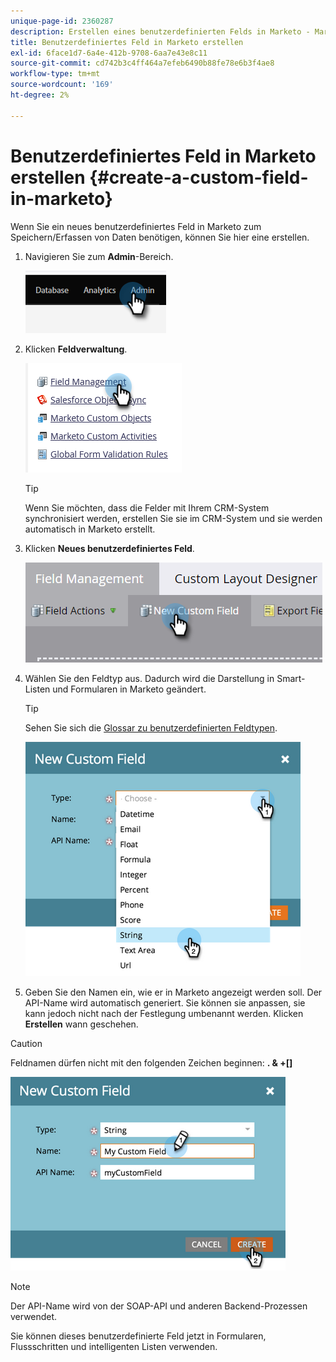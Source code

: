 ```yaml
---
unique-page-id: 2360287
description: Erstellen eines benutzerdefinierten Felds in Marketo - Marketo Docs - Produktdokumentation
title: Benutzerdefiniertes Feld in Marketo erstellen
exl-id: 6face1d7-6a4e-412b-9708-6aa7e43e8c11
source-git-commit: cd742b3c4ff464a7efeb6490b88fe78e6b3f4ae8
workflow-type: tm+mt
source-wordcount: '169'
ht-degree: 2%

---
```


# Benutzerdefiniertes Feld in Marketo erstellen {#create-a-custom-field-in-marketo}

Wenn Sie ein neues benutzerdefiniertes Feld in Marketo zum Speichern/Erfassen von Daten benötigen, können Sie hier eine erstellen.

1. Navigieren Sie zum **Admin**-Bereich.

   ![](assets/create-a-custom-field-in-marketo-1.png)

1. Klicken **Feldverwaltung**.

   ![](assets/create-a-custom-field-in-marketo-2.png)

   >[!TIP]
   >
   >Wenn Sie möchten, dass die Felder mit Ihrem CRM-System synchronisiert werden, erstellen Sie sie im CRM-System und sie werden automatisch in Marketo erstellt.

1. Klicken **Neues benutzerdefiniertes Feld**.

   ![](assets/create-a-custom-field-in-marketo-3.png)

1. Wählen Sie den Feldtyp aus. Dadurch wird die Darstellung in Smart-Listen und Formularen in Marketo geändert.

   >[!TIP]
   >
   >Sehen Sie sich die [Glossar zu benutzerdefinierten Feldtypen](/help/marketo/product-docs/administration/field-management/custom-field-type-glossary.md).

   ![](assets/create-a-custom-field-in-marketo-4.png)

1. Geben Sie den Namen ein, wie er in Marketo angezeigt werden soll. Der API-Name wird automatisch generiert. Sie können sie anpassen, sie kann jedoch nicht nach der Festlegung umbenannt werden. Klicken **Erstellen** wann geschehen.

>[!CAUTION]
>
>Feldnamen dürfen nicht mit den folgenden Zeichen beginnen: **. &amp; +[]**

![](assets/create-a-custom-field-in-marketo-5.png)

>[!NOTE]
>
>Der API-Name wird von der SOAP-API und anderen Backend-Prozessen verwendet.

Sie können dieses benutzerdefinierte Feld jetzt in Formularen, Flussschritten und intelligenten Listen verwenden.
